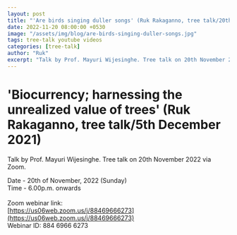 ```yaml
---
layout: post
title: "'Are birds singing duller songs' (Ruk Rakaganno, tree talk/20th November 2022)"
date: 2022-11-20 08:00:00 +0530
image: "/assets/img/blog/are-birds-singing-duller-songs.jpg"
tags: tree-talk youtube videos
categories: [tree-talk]
author: "Ruk"
excerpt: "Talk by Prof. Mayuri Wijesinghe. Tree talk on 20th November 2022 via Zoom."
---
```

# 'Biocurrency; harnessing the unrealized value of trees' (Ruk Rakaganno, tree talk/5th December 2021)

Talk by Prof. Mayuri Wijesinghe. Tree talk on 20th November 2022 via Zoom.

Date - 20th of November, 2022 (Sunday)<br>
Time -  6.00p.m. onwards<br><br>
Zoom webinar link:<br>
[https://us06web.zoom.us/j/88469666273](https://us06web.zoom.us/j/88469666273)<br>
Webinar ID: 884 6966 6273

<!--<iframe width="560" height="315" src="https://www.youtube.com/embed/La9lSDo9Nho" title="YouTube video player" frameborder="0" allow="accelerometer; autoplay; clipboard-write; encrypted-media; gyroscope; picture-in-picture" allowfullscreen></iframe>-->